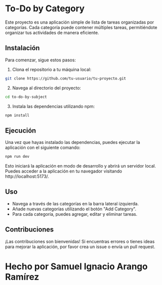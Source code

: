 # To-Do by Category

Este proyecto es una aplicación simple de lista de tareas organizadas por categorías. Cada categoría puede contener múltiples tareas, permitiéndote organizar tus actividades de manera eficiente.

## Instalación

Para comenzar, sigue estos pasos:

1. Clona el repositorio a tu máquina local:

```bash   
git clone https://github.com/tu-usuario/tu-proyecto.git
```

2. Navega al directorio del proyecto:

```bash
cd to-do-by-subject
```

3. Instala las dependencias utilizando npm:

```bash
npm install
```

## Ejecución
Una vez que hayas instalado las dependencias, puedes ejecutar la aplicación con el siguiente comando:
```bash
npm run dev
```
Esto iniciará la aplicación en modo de desarrollo y abrirá un servidor local. Puedes acceder a la aplicación en tu navegador visitando http://localhost:5173/.

## Uso
- Navega a través de las categorías en la barra lateral izquierda.
- Añade nuevas categorías utilizando el botón "Add Category".
- Para cada categoría, puedes agregar, editar y eliminar tareas.

## Contribuciones
¡Las contribuciones son bienvenidas! Si encuentras errores o tienes ideas para mejorar la aplicación, por favor crea un issue o envía un pull request.

# Hecho por Samuel Ignacio Arango Ramírez
